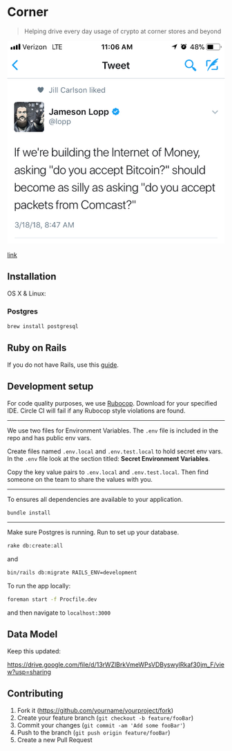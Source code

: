 # Corner

> Helping drive every day usage of crypto at corner stores and beyond

![tweet](https://github.com/helios-coop/corner/blob/master/app/assets/images/jamseson_lopp_tweet.jpg?raw=true)

[link](https://twitter.com/lopp/status/975398250709766144)

## Installation

OS X & Linux:

### Postgres

```sh
brew install postgresql
```

## Ruby on Rails

If you do not have Rails, use this [guide](http://installrails.com).

## Development setup

For code quality purposes, we use [Rubocop](https://github.com/bbatsov/rubocop). Download for your specified IDE. Circle CI will fail if any Rubocop style violations are found.

---

We use two files for Environment Variables.
The `.env` file is included in the repo and has public env vars.

Create files named `.env.local` and `.env.test.local` to hold secret env vars.
In the `.env` file look at the section titled: **Secret Environment Variables**.

Copy the key value pairs to `.env.local` and `.env.test.local`. Then find
someone on the team to share the values with you.

---

To ensures all dependencies are available to your application.

```sh
bundle install
```

---

Make sure Postgres is running. Run to set up your database.

```sh
rake db:create:all
```

and

```sh
bin/rails db:migrate RAILS_ENV=development
```

To run the app locally:

```sh
foreman start -f Procfile.dev
```

and then navigate to `localhost:3000`

## Data Model

Keep this updated:

https://drive.google.com/file/d/13rWZlBrkVmeWPsVDByswylRkaf30jm_F/view?usp=sharing

## Contributing

1. Fork it (<https://github.com/yourname/yourproject/fork>)
2. Create your feature branch (`git checkout -b feature/fooBar`)
3. Commit your changes (`git commit -am 'Add some fooBar'`)
4. Push to the branch (`git push origin feature/fooBar`)
5. Create a new Pull Request
